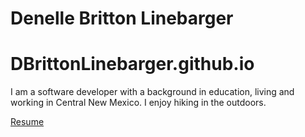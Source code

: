 # Denelle Britton Linebarger
# DBrittonLinebarger.github.io


I am a software developer with a background in education, living and working in Central New Mexico.  I enjoy hiking in the outdoors.


[Resume](resume.md)

